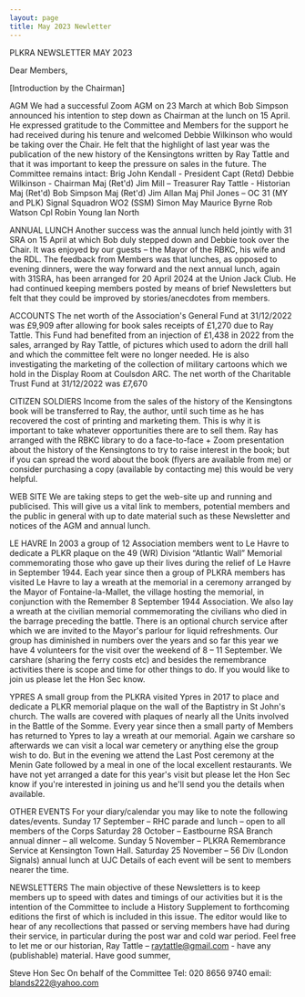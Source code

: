```yaml
---
layout: page
title: May 2023 Newletter
---
```


<p>PLKRA NEWSLETTER MAY 2023</p>

<p>Dear Members,

[Introduction by the Chairman]



AGM
We had a successful Zoom AGM on 23 March at which Bob Simpson announced his intention to step down as Chairman at the lunch on 15 April. He expressed gratitude to the Committee and Members for the support he had received during his tenure and welcomed Debbie Wilkinson who would be taking over the Chair.  He felt that the highlight of last year was the publication of the new history of the Kensingtons written by Ray Tattle and that it was important to keep the pressure on sales in the future. The Committee remains intact: 
Brig John Kendall - President
Capt (Retd) Debbie Wilkinson - Chairman
Maj (Ret'd) Jim Mill – Treasurer
Ray Tattle - Historian
Maj (Ret'd) Bob Simpson
Maj (Ret'd) Jim Allan
Maj Phil Jones – OC 31 (MY and PLK) Signal Squadron
WO2 (SSM) Simon May
Maurice Byrne
Rob Watson
Cpl Robin Young
Ian North

ANNUAL LUNCH
Another success was the annual lunch held jointly with 31 SRA on 15 April at which Bob duly stepped down and Debbie took over the Chair. It was enjoyed by our guests – the Mayor of the RBKC, his wife and the RDL. The feedback from Members was that lunches, as opposed to evening dinners, were the way forward and the next annual lunch, again with 31SRA,  has been arranged for 20 April 2024 at the Union Jack Club. He had continued keeping members posted by means of brief Newsletters but felt that they could be improved by stories/anecdotes from members.

ACCOUNTS
The net worth of the Association's General Fund at 31/12/2022 was £9,909 after allowing for book sales receipts of £1,270 due to Ray Tattle. This Fund had benefited from an injection of £1,438 in 2022 from the sales, arranged by Ray Tattle, of pictures which used to adorn the drill hall and which the committee felt were no longer needed. He is also investigating the marketing of the collection of military cartoons which we hold in the Display Room at Coulsdon ARC.
The net worth of the Charitable Trust Fund at 31/12/2022 was £7,670


 CITIZEN SOLDIERS
Income from the sales of  the history of the Kensingtons book will be transferred to Ray, the author, until such time as he has recovered the cost of printing and marketing them. This is why it is important to take whatever opportunities there are to sell them. Ray has arranged with the RBKC library to do a face-to-face + Zoom presentation about the history of the Kensingtons to try to raise interest in the book; but if you can spread the word about the book (flyers are available from me) or consider purchasing a copy (available by contacting me) this would be very helpful.

WEB SITE
We are taking steps to get the web-site up and running and publicised. This will give us a vital link to members, potential members and the public in general with up to date material such as these Newsletter and notices of the AGM and annual lunch. 

LE HAVRE
In 2003 a group of 12  Association members went to Le Havre to dedicate a PLKR plaque on the 49 (WR) Division “Atlantic Wall” Memorial commemorating those who gave up their lives during the relief of Le Havre in September 1944. Each year since then a group of PLKRA members has visited Le Havre to lay a wreath at the memorial in a ceremony arranged by the Mayor of  Fontaine-la-Mallet, the village hosting the memorial, in conjunction with the Remember 8 September 1944 Association. We also lay a wreath at the civilian memorial commemorating the civilians who died in the barrage preceding the battle. There is an optional church service after which we are invited to the Mayor's parlour for liquid refreshments.
Our group has diminished in numbers over the years and so far this year we have 4 volunteers for the visit over the weekend of 8 – 11 September. We carshare (sharing the ferry costs etc) and besides the remembrance activities there is scope and time for other things to do. If you would like to join us please let the Hon Sec know.

 YPRES 
A small group from the PLKRA visited Ypres in 2017 to place and dedicate a PLKR memorial plaque on the wall of the Baptistry in St John's church. The walls are covered with plaques of nearly all the Units involved in the Battle of the Somme. Every year since then a small party of Members has returned to Ypres to lay a wreath at our memorial. Again we carshare so afterwards we can visit a local war cemetery or anything else the group wish to  do. But in the evening we attend the Last Post ceremony at the Menin Gate followed by a meal in one of the local excellent restaurants. We have not yet arranged a date for this year's visit but please let the Hon Sec know if you're interested in joining us and he'll send you the details when available.

OTHER EVENTS
For your diary/calendar you may like to note the following dates/events.
Sunday 17 September – RHC parade and lunch – open to all members of the Corps
Saturday 28 October – Eastbourne RSA Branch annual dinner – all welcome.
Sunday 5 November – PLKRA Remembrance Service at Kensington Town Hall.
Saturday 25 November – 56 Div (London Signals) annual lunch at UJC
Details of each event will be sent to members nearer the time.

NEWSLETTERS
 The main objective of these Newsletters is to keep members up to speed with dates and timings of our activities but it is the intention of the Committee to include a History Supplement to forthcoming editions the first of which is included in this issue. The editor would like to hear of any recollections that passed or serving members have had during their service, in particular during the post war and cold war period. Feel free to let me or our historian, Ray Tattle – raytattle@gmail.com -  have any (publishable) material. 
Have  good summer,


Steve
Hon Sec 
On behalf of the Committee
Tel: 020 8656 9740 
email: blands222@yahoo.com </p>







